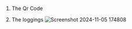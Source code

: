1. The Qr Code

2. The loggings
![Screenshot 2024-11-05 174808](https://github.com/user-attachments/assets/edb6b5c3-630a-4e72-9c43-45e030ef959c)
